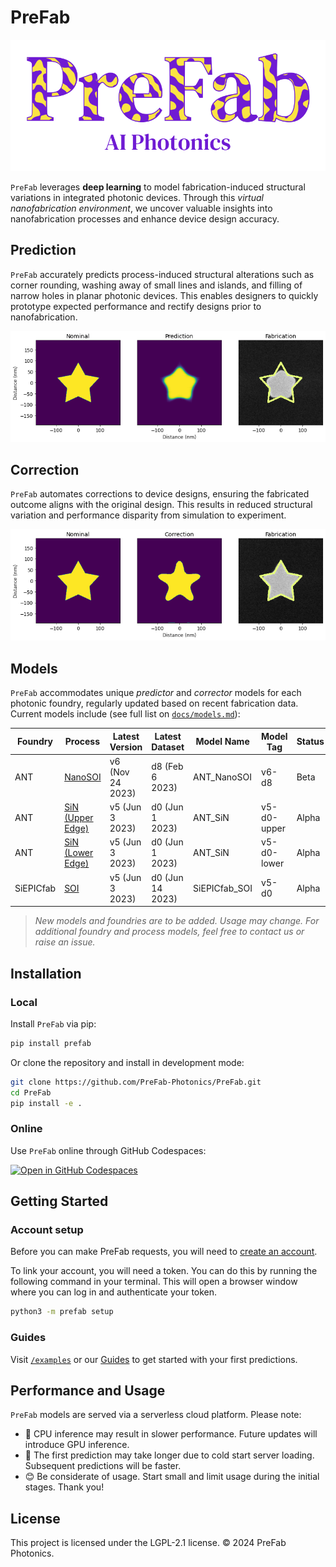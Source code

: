 # PreFab

![PreFab logo](https://github.com/PreFab-Photonics/PreFab/blob/main/assets/logo.png?raw=true)

`PreFab` leverages **deep learning** to model fabrication-induced structural variations in integrated photonic devices. Through this _virtual nanofabrication environment_, we uncover valuable insights into nanofabrication processes and enhance device design accuracy.

## Prediction

`PreFab` accurately predicts process-induced structural alterations such as corner rounding, washing away of small lines and islands, and filling of narrow holes in planar photonic devices. This enables designers to quickly prototype expected performance and rectify designs prior to nanofabrication.

![Example of PreFab prediction](https://github.com/PreFab-Photonics/PreFab/blob/main/assets/promo_p.png?raw=true)

## Correction

`PreFab` automates corrections to device designs, ensuring the fabricated outcome aligns with the original design. This results in reduced structural variation and performance disparity from simulation to experiment.

![Example of PreFab correction](https://github.com/PreFab-Photonics/PreFab/blob/main/assets/promo_c.png?raw=true)

## Models

`PreFab` accommodates unique _predictor_ and _corrector_ models for each photonic foundry, regularly updated based on recent fabrication data. Current models include (see full list on [`docs/models.md`](https://github.com/PreFab-Photonics/PreFab/blob/main/docs/models.md)):

| Foundry   | Process                                                                            | Latest Version   | Latest Dataset   | Model Name    | Model Tag   | Status |
| --------- | ---------------------------------------------------------------------------------- | ---------------- | ---------------- | ------------- | ----------- | ------ |
| ANT       | [NanoSOI](https://www.appliednt.com/nanosoi-fabrication-service/)                  | v6 (Nov 24 2023) | d8 (Feb 6 2023)  | ANT_NanoSOI   | v6-d8       | Beta   |
| ANT       | [SiN (Upper Edge)](https://www.appliednt.com/nanosoi/sys/resources/specs_nitride/) | v5 (Jun 3 2023)  | d0 (Jun 1 2023)  | ANT_SiN       | v5-d0-upper | Alpha  |
| ANT       | [SiN (Lower Edge)](https://www.appliednt.com/nanosoi/sys/resources/specs_nitride/) | v5 (Jun 3 2023)  | d0 (Jun 1 2023)  | ANT_SiN       | v5-d0-lower | Alpha  |
| SiEPICfab | [SOI](https://siepic.ca/fabrication/)                                              | v5 (Jun 3 2023)  | d0 (Jun 14 2023) | SiEPICfab_SOI | v5-d0       | Alpha  |

> _New models and foundries are to be added. Usage may change. For additional foundry and process models, feel free to contact us or raise an issue._

## Installation

### Local

Install `PreFab` via pip:

```sh
pip install prefab
```

Or clone the repository and install in development mode:

```sh
git clone https://github.com/PreFab-Photonics/PreFab.git
cd PreFab
pip install -e .
```

### Online

Use `PreFab` online through GitHub Codespaces:

[![Open in GitHub Codespaces](https://github.com/codespaces/badge.svg)](https://github.com/codespaces/new?machine=basicLinux32gb&repo=608330448&ref=main&devcontainer_path=.devcontainer%2Fdevcontainer.json&location=EastUs)

## Getting Started

### Account setup

Before you can make PreFab requests, you will need to [create an account](https://www.prefabphotonics.com/login).

To link your account, you will need a token. You can do this by running the following command in your terminal. This will open a browser window where you can log in and authenticate your token.

```sh
python3 -m prefab setup
```

### Guides

Visit [`/examples`](https://github.com/PreFab-Photonics/PreFab/tree/main/examples) or our [Guides](https://www.prefabphotonics.com/docs/guides/predictions) to get started with your first predictions.

## Performance and Usage

`PreFab` models are served via a serverless cloud platform. Please note:

- 🐢 CPU inference may result in slower performance. Future updates will introduce GPU inference.
- 🥶 The first prediction may take longer due to cold start server loading. Subsequent predictions will be faster.
- 😊 Be considerate of usage. Start small and limit usage during the initial stages. Thank you!

## License

This project is licensed under the LGPL-2.1 license. © 2024 PreFab Photonics.

